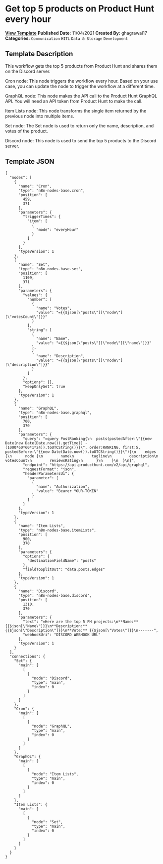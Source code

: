 # Get top 5  products on Product Hunt every hour

**[View Template](https://n8n.io/workflows/1298-/)**  **Published Date:** 11/04/2021  **Created By:** ghagrawal17  **Categories:** `Communication` `HITL` `Data & Storage` `Development`  

## Template Description

This workflow gets the top 5 products from Product Hunt and shares them on the Discord server.



Cron node: This node triggers the workflow every hour. Based on your use case, you can update the node to trigger the workflow at a different time.

GraphQL node: This node makes the API call to the Product Hunt GraphQL API. You will need an API token from Product Hunt to make the call.

Item Lists node: This node transforms the single item returned by the previous node into multiple items.

Set node: The Set node is used to return only the name, description, and votes of the product.

Discord node: This node is used to send the top 5 products to the Discord server.

## Template JSON

```
{
  "nodes": [
    {
      "name": "Cron",
      "type": "n8n-nodes-base.cron",
      "position": [
        459,
        371
      ],
      "parameters": {
        "triggerTimes": {
          "item": [
            {
              "mode": "everyHour"
            }
          ]
        }
      },
      "typeVersion": 1
    },
    {
      "name": "Set",
      "type": "n8n-nodes-base.set",
      "position": [
        1109,
        371
      ],
      "parameters": {
        "values": {
          "number": [
            {
              "name": "Votes",
              "value": "={{$json[\"posts\"][\"node\"][\"votesCount\"]}}"
            }
          ],
          "string": [
            {
              "name": "Name",
              "value": "={{$json[\"posts\"][\"node\"][\"name\"]}}"
            },
            {
              "name": "Description",
              "value": "={{$json[\"posts\"][\"node\"][\"description\"]}}"
            }
          ]
        },
        "options": {},
        "keepOnlySet": true
      },
      "typeVersion": 1
    },
    {
      "name": "GraphQL",
      "type": "n8n-nodes-base.graphql",
      "position": [
        700,
        370
      ],
      "parameters": {
        "query": "=query PostRanking{\n  posts(postedAfter:\"{{new Date(new Date(Date.now()).getTime() - (1000*60*60*1*24)).toUTCString()}}\", order:RANKING, first:5, postedBefore:\"{{new Date(Date.now()).toUTCString()}}\"){\n    edges {\n      node {\n        name\n        tagline\n        description\n        votesCount\n        reviewsRating\n      }\n    }\n  }\n}",
        "endpoint": "https://api.producthunt.com/v2/api/graphql",
        "requestFormat": "json",
        "headerParametersUi": {
          "parameter": [
            {
              "name": "Authorization",
              "value": "Bearer YOUR-TOKEN"
            }
          ]
        }
      },
      "typeVersion": 1
    },
    {
      "name": "Item Lists",
      "type": "n8n-nodes-base.itemLists",
      "position": [
        900,
        370
      ],
      "parameters": {
        "options": {
          "destinationFieldName": "posts"
        },
        "fieldToSplitOut": "data.posts.edges"
      },
      "typeVersion": 1
    },
    {
      "name": "Discord",
      "type": "n8n-nodes-base.discord",
      "position": [
        1310,
        370
      ],
      "parameters": {
        "text": "=Here are the top 5 PH projects:\n**Name:** {{$json[\"Name\"]}}\n**Description:** {{$json[\"Description\"]}}\n**Vote:** {{$json[\"Votes\"]}}\n-------",
        "webhookUri": "DISCORD WEBHOOK URL"
      },
      "typeVersion": 1
    }
  ],
  "connections": {
    "Set": {
      "main": [
        [
          {
            "node": "Discord",
            "type": "main",
            "index": 0
          }
        ]
      ]
    },
    "Cron": {
      "main": [
        [
          {
            "node": "GraphQL",
            "type": "main",
            "index": 0
          }
        ]
      ]
    },
    "GraphQL": {
      "main": [
        [
          {
            "node": "Item Lists",
            "type": "main",
            "index": 0
          }
        ]
      ]
    },
    "Item Lists": {
      "main": [
        [
          {
            "node": "Set",
            "type": "main",
            "index": 0
          }
        ]
      ]
    }
  }
}
```
